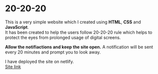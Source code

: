 # 20-20-20

This is a very simple website which I created using **HTML**, **CSS** and **JavaScript**.<br>
It has been created to help the users follow 20-20-20 rule which helps to protect the eyes from prolonged usage of digital screens.<br>

**Allow the notifiactions and keep the site open.** A notification will be sent every 20 minutes and prompt you to look away.<br>

I have deployed the site on netlify.<br>
[Site link](https://20-20-20.netlify.app "20-20-20 website")




